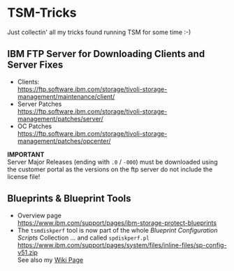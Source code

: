 # TSM-Tricks
Just collectin' all my tricks found running TSM for some time :-)

## IBM FTP Server for Downloading Clients and Server Fixes
* Clients:<br>
  https://ftp.software.ibm.com/storage/tivoli-storage-management/maintenance/client/
* Server Patches<br>
  https://ftp.software.ibm.com/storage/tivoli-storage-management/patches/server/
* OC Patches<br>
  https://ftp.software.ibm.com/storage/tivoli-storage-management/patches/opcenter/

**IMPORTANT**<br>
Server Major Releases (ending with `.0` / `-000`) must be downloaded using the customer portal as the versions on the ftp server do not include the license file!

## Blueprints & Blueprint Tools
* Overview page<br>
  https://www.ibm.com/support/pages/ibm-storage-protect-blueprints
* The `tsmdiskperf` tool is now part of the whole _Blueprint Configuration Scripts_ Collection ... and called `spdiskperf.pl` 
  https://www.ibm.com/support/pages/system/files/inline-files/sp-config-v51.zip<br>
  See also my [Wiki Page](https://github.com/bnw4cristie/TSM-Tricks/wiki/IBM-Disk-Performance-Tool)
